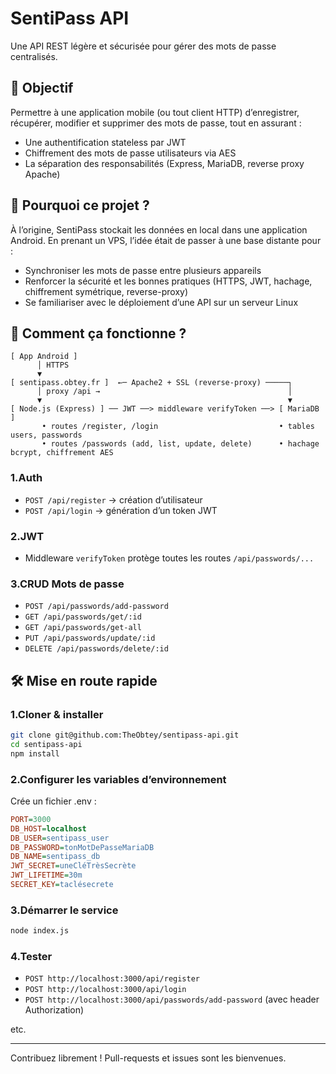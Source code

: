 # SentiPass API
Une API REST légère et sécurisée pour gérer des mots de passe centralisés.

## 🎯 Objectif
Permettre à une application mobile (ou tout client HTTP) d’enregistrer, récupérer, modifier et supprimer des mots de passe, tout en assurant :

- Une authentification stateless par JWT
- Chiffrement des mots de passe utilisateurs via AES
- La séparation des responsabilités (Express, MariaDB, reverse proxy Apache)

## 🤔 Pourquoi ce projet ?
À l’origine, SentiPass stockait les données en local dans une application Android.
En prenant un VPS, l’idée était de passer à une base distante pour :

- Synchroniser les mots de passe entre plusieurs appareils
- Renforcer la sécurité et les bonnes pratiques (HTTPS, JWT, hachage, chiffrement symétrique, reverse-proxy)
- Se familiariser avec le déploiement d’une API sur un serveur Linux

## 🚀 Comment ça fonctionne ?
```plaintext
[ App Android ] 
      │ HTTPS
      ▼
[ sentipass.obtey.fr ]  ←─ Apache2 + SSL (reverse-proxy) ─────┐
      │ proxy /api →                                          │
      ▼                                                       ▼
[ Node.js (Express) ] ── JWT ──> middleware verifyToken ──> [ MariaDB ]
       • routes /register, /login                           • tables users, passwords
       • routes /passwords (add, list, update, delete)      • hachage bcrypt, chiffrement AES
```

### 1.Auth
- `POST /api/register` → création d’utilisateur
- `POST /api/login` → génération d’un token JWT

### 2.JWT
- Middleware `verifyToken` protège toutes les routes `/api/passwords/...`

### 3.CRUD Mots de passe

- `POST /api/passwords/add-password`
- `GET /api/passwords/get/:id`
- `GET /api/passwords/get-all`
- `PUT /api/passwords/update/:id`
- `DELETE /api/passwords/delete/:id`

## 🛠️ Mise en route rapide

### 1.Cloner & installer
```bash
git clone git@github.com:TheObtey/sentipass-api.git
cd sentipass-api
npm install
```

### 2.Configurer les variables d’environnement
Crée un fichier .env :
```ini
PORT=3000
DB_HOST=localhost
DB_USER=sentipass_user
DB_PASSWORD=tonMotDePasseMariaDB
DB_NAME=sentipass_db
JWT_SECRET=uneCléTrèsSecrète
JWT_LIFETIME=30m
SECRET_KEY=taclésecrete
```

### 3.Démarrer le service
```bash
node index.js
```

### 4.Tester
- `POST http://localhost:3000/api/register`
- `POST http://localhost:3000/api/login`
- `POST http://localhost:3000/api/passwords/add-password` (avec header Authorization)

etc.

---
Contribuez librement ! Pull-requests et issues sont les bienvenues.
